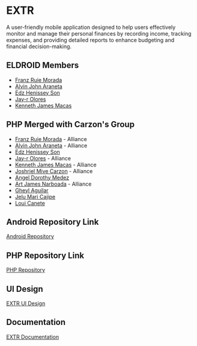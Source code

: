 # EXTR
 A user-friendly mobile application designed to help users effectively monitor and manage their personal finances by recording income, tracking expenses, and providing detailed reports to enhance budgeting and financial decision-making.

## ELDROID Members
- [Franz Ruie Morada](https://www.github.com/UnusualRuWei)
- [Alvin John Araneta](https://www.github.com/ajiwnl)
- [Edz Henissey Son](https://www.github.com/edzzson)
- [Jay-r Olores](https://github.com/jayr-olores)
- [Kenneth James Macas](https://github.com/soliken1)

## PHP Merged with Carzon's Group
- [Franz Ruie Morada](https://www.github.com/UnusualRuWei) - Alliance
- [Alvin John Araneta](https://www.github.com/ajiwnl) - Alliance
- [Edz Henissey Son](https://www.github.com/edzzson) 
- [Jay-r Olores](https://github.com/jayr-olores) - Alliance
- [Kenneth James Macas](https://github.com/soliken1) - Alliance
- [Joshriel Mive Carzon]() - Alliance
- [Angel Dorothy Medez]()
- [Art James Narboada](https://github.com/artnarboada) - Alliance
- [Gheyl Aguilar]()
- [Jelu Mari Cajipe](https://github.com/lxujjj)
- [Loui Canete](https://github.com/loweehub)

## Android Repository Link
[Android Repository](https://github.com/ajiwnl/ELDROID_EXTR_730FRI)

## PHP Repository Link
[PHP Repository]()

## UI Design
[EXTR UI Design](https://www.figma.com/design/mmyOXxq06WnneADJIHGHWI/Expense-Tracker-Mobile?node-id=0-1&t=75P8iLZ9YfnCpkOZ-1)

## Documentation
[EXTR Documentation](https://docs.google.com/document/d/13_XFvjMy-EvWEGbCuuIFWNnsSVNGCSdF-5YcDfk65iY/edit?usp=sharing)
